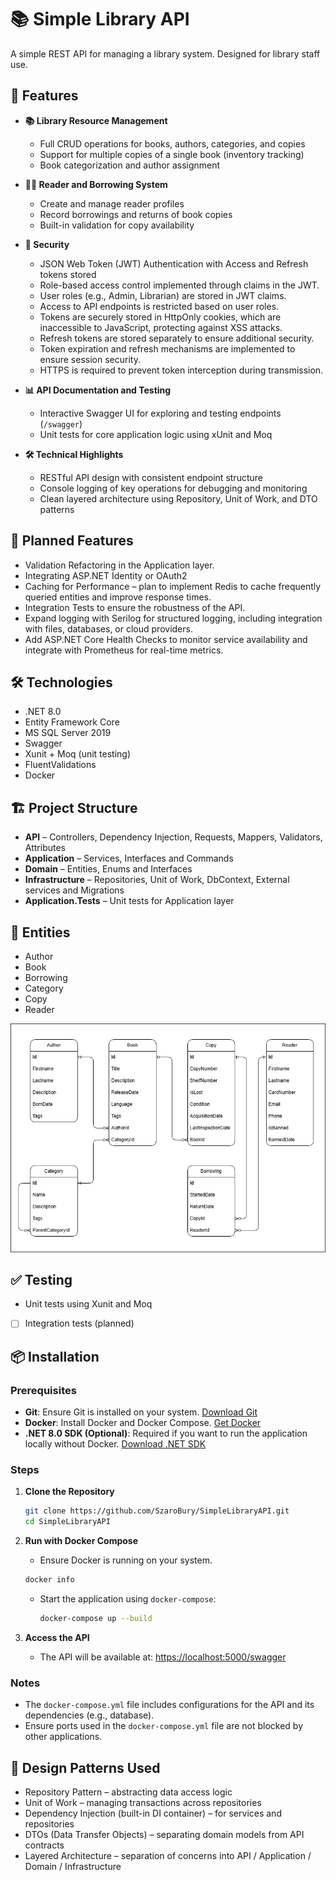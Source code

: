 # 📚 Simple Library API

A simple REST API for managing a library system. Designed for library staff use.

## 🚀 Features

- **📚 Library Resource Management**
  - Full CRUD operations for books, authors, categories, and copies  
  - Support for multiple copies of a single book (inventory tracking)  
  - Book categorization and author assignment  

- **🙋‍♂️ Reader and Borrowing System**
  - Create and manage reader profiles  
  - Record borrowings and returns of book copies  
  - Built-in validation for copy availability  

- **🔐 Security**
  - JSON Web Token (JWT) Authentication with Access and Refresh tokens stored 
  - Role-based access control implemented through claims in the JWT.
  - User roles (e.g., Admin, Librarian) are stored in JWT claims.
  - Access to API endpoints is restricted based on user roles.
  - Tokens are securely stored in HttpOnly cookies, which are inaccessible to JavaScript, protecting against XSS attacks.
  - Refresh tokens are stored separately to ensure additional security.
  - Token expiration and refresh mechanisms are implemented to ensure session security.
  - HTTPS is required to prevent token interception during transmission.

- **📊 API Documentation and Testing**
  - Interactive Swagger UI for exploring and testing endpoints (`/swagger`)  
  - Unit tests for core application logic using xUnit and Moq  

- **🛠️ Technical Highlights**
  - RESTful API design with consistent endpoint structure  
  - Console logging of key operations for debugging and monitoring  
  - Clean layered architecture using Repository, Unit of Work, and DTO patterns  

## 📅 Planned Features
- Validation Refactoring in the Application layer.
- Integrating ASP.NET Identity or OAuth2
- Caching for Performance – plan to implement Redis to cache frequently queried entities and improve response times.
- Integration Tests to ensure the robustness of the API.
- Expand logging with Serilog for structured logging, including integration with files, databases, or cloud providers.
- Add ASP.NET Core Health Checks to monitor service availability and integrate with Prometheus for real-time metrics.

## 🛠️ Technologies
- .NET 8.0
- Entity Framework Core
- MS SQL Server 2019
- Swagger
- Xunit + Moq (unit testing)
- FluentValidations
- Docker

## 🏗️ Project Structure

- **API**               – Controllers, Dependency Injection, Requests, Mappers, Validators, Attributes
- **Application**       – Services, Interfaces and Commands
- **Domain**            – Entities, Enums and Interfaces
- **Infrastructure**    – Repositories, Unit of Work, DbContext, External services and Migrations
- **Application.Tests** – Unit tests for Application layer

## 📘 Entities

- Author
- Book
- Borrowing
- Category
- Copy
- Reader

![ERD](https://github.com/SzaroBury/SimpleLibraryAPI/blob/master/SimpleLibraryLogicalERD.png?raw=true)

## ✅ Testing

- Unit tests using Xunit and Moq
- [ ] Integration tests (planned)

## 📦 Installation

### Prerequisites
- **Git**: Ensure Git is installed on your system. [Download Git](https://git-scm.com/downloads)
- **Docker**: Install Docker and Docker Compose. [Get Docker](https://www.docker.com/get-started)
- **.NET 8.0 SDK (Optional)**: Required if you want to run the application locally without Docker. [Download .NET SDK](https://dotnet.microsoft.com/download)

### Steps
1. **Clone the Repository**
   ```bash
   git clone https://github.com/SzaroBury/SimpleLibraryAPI.git
   cd SimpleLibraryAPI
   ```

2. **Run with Docker Compose**
   - Ensure Docker is running on your system.
    ```bash
    docker info
    ```
   - Start the application using `docker-compose`:
     ```bash
     docker-compose up --build
     ```

3. **Access the API**
   - The API will be available at: [https://localhost:5000/swagger](https://localhost:5000/swagger)

### Notes
- The `docker-compose.yml` file includes configurations for the API and its dependencies (e.g., database).
- Ensure ports used in the `docker-compose.yml` file are not blocked by other applications.

## 📐 Design Patterns Used
- Repository Pattern – abstracting data access logic
- Unit of Work – managing transactions across repositories
- Dependency Injection (built-in DI container) – for services and repositories
- DTOs (Data Transfer Objects) – separating domain models from API contracts
- Layered Architecture – separation of concerns into API / Application / Domain / Infrastructure
